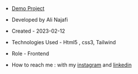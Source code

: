 

- [Demo Project](https://alinajafi-developer.github.io/newcv/)

- Developed by Ali Najafi

- Created - 2023-02-12

- Technologies Used - Html5 , css3, Tailwind

- Role - Frontend

- How to reach me : with my [instagram](https://www.instagram.com/alinajafi_developer) and [linkedin](https://www.linkedin.com/in/alinajafi-developer/)

